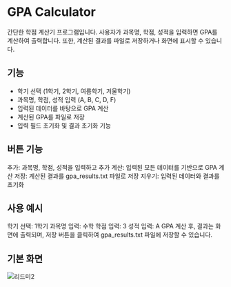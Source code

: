 # GPA Calculator

간단한 학점 계산기 프로그램입니다. 사용자가 과목명, 학점, 성적을 입력하면 GPA를 계산하여 출력합니다. 또한, 계산된 결과를 파일로 저장하거나 화면에 표시할 수 있습니다.

## 기능

- 학기 선택 (1학기, 2학기, 여름학기, 겨울학기)
- 과목명, 학점, 성적 입력 (A, B, C, D, F)
- 입력된 데이터를 바탕으로 GPA 계산
- 계산된 GPA를 파일로 저장
- 입력 필드 초기화 및 결과 초기화 기능
  
 ## 버튼 기능
추가: 과목명, 학점, 성적을 입력하고 추가
계산: 입력된 모든 데이터를 기반으로 GPA 계산
저장: 계산된 결과를 gpa_results.txt 파일로 저장
지우기: 입력된 데이터와 결과를 초기화

## 사용 예시

학기 선택: 1학기
과목명 입력: 수학
학점 입력: 3
성적 입력: A
GPA 계산 후, 결과는 화면에 출력되며, 저장 버튼을 클릭하여 gpa_results.txt 파일에 저장할 수 있습니다.

## 기본 화면
![리드미2](https://github.com/user-attachments/assets/ed10cf19-8ef7-42e3-abbc-77dfc6153889)



